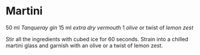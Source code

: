 # Martini

50 ml *Tanqueray gin*
15 ml *extra dry vermouth*
1 *olive* or twist of *lemon zest*

Stir all the ingredients with cubed ice for 60 seconds. Strain into a chilled martini glass and garnish with an olive or a twist of lemon zest.


